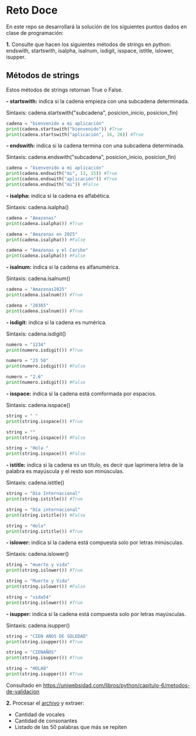 # Reto Doce

En este repo se desarrollará la solución de los siguientes puntos dados en clase de programación:

**1.** Consulte que hacen los siguientes métodos de strings en python: endswith, startswith, isalpha, isalnum, isdigit, isspace, istitle, islower, isupper.

## Métodos de strings
Estos métodos de strings retornan True o False.

**- startswith:** indica si la cadena empieza con una subcadena determinada. 

Sintaxis: cadena.startswith("subcadena", posicion_inicio, posicion_fin)
```python
cadena = "bienvenido a mi aplicación"
print(cadena.startswith("bienvenido")) #True
print(cadena.startswith("aplicación", 16, 26)) #True
```
**- endswith:** indica si la cadena termina con una subcadena determinada.

Sintaxis: cadena.endswith("subcadena", posicion_inicio, posicion_fin)
```python
cadena = "bienvenido a mi aplicación" 
print(cadena.endswith("mi", 13, 15)) #True
print(cadena.endswith("aplicación")) #True
print(cadena.endswith("mi")) #False
```

**- isalpha:** indica si la cadena es alfabética.

Sintaxis: cadena.isalpha()
```python
cadena = "Amazonas" 
print(cadena.isalpha()) #True

cadena = "Amazonas en 2025" 
print(cadena.isalpha()) #False

cadena = "Amazonas y el Caribe" 
print(cadena.isalpha()) #False
```
**- isalnum:** indica si la cadena es alfanumérica.

Sintaxis: cadena.isalnum()
```python
cadena = "Amazonas2025" 
print(cadena.isalnum()) #True

cadena = "20385"
print(cadena.isalnum()) #True
```
**- isdigit:** indica si la cadena es numérica.

Sintaxis: cadena.isdigit()
```python
numero = "1234"
print(numero.isdigit()) #True

numero = "23 50"
print(numero.isdigit()) #False

numero = "2.6"
print(numero.isdigit()) #False
```
**- isspace:** indica si la cadena está comformada por espacios.

Sintaxis: cadena.isspace()
```python
string = " "
print(string.isspace()) #True

string = ""
print(string.isspace()) #False

string = "Hola "
print(string.isspace()) #False
```
**- istitle:** indica si la cadena es un título, es decir que laprimera letra de la palabra es mayúscula y el resto son minúsculas.

Sintaxis: cadena.istitle()
```python
string = "Día Internacional"
print(string.istitle()) #True

string = "Día internacional"
print(string.istitle()) #False

string = "Hola"
print(string.istitle()) #True
```
**- islower:** indica si la cadena está compuesta solo por letras minúsculas.

Sintaxis: cadena.islower()
```python
string = "muerte y vida"
print(string.islower()) #True

string = "Muerte y Vida"
print(string.islower()) #False

string = "vida54"
print(string.islower()) #True
```

**- isupper:** indica si la cadena está compuesta solo por letras mayúsculas.

Sintaxis: cadena.isupper()
```python
string = "CIEN AÑOS DE SOLEDAD"
print(string.isupper()) #True

string = "CIENAÑOS"
print(string.isupper()) #True

string = "HOLA8"
print(string.isupper()) #True
```
Consultado en https://uniwebsidad.com/libros/python/capitulo-6/metodos-de-validacion

**2.** Procesar el [archivo]("C:\Users\57312\Downloads\texto.txt") y extraer:

- Cantidad de vocales
- Cantidad de consonantes
- Listado de las 50 palabras que más se repiten
